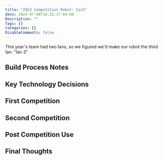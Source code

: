 ```yaml
---
title: "2023 Competition Robot: Ian3"
date: 2024-07-08T10:32:17-04:00
Description: ""
Tags: []
Categories: []
DisableComments: false
---
```


This year's team had two Ians, so we figured we'd make our robot the third Ian: "Ian 3"

## Build Process Notes

## Key Technology Decisions

## First Competition

## Second Competition

## Post Competition Use

## Final Thoughts


